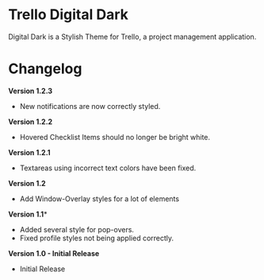 # Trello Digital Dark
Digital Dark is a Stylish Theme for Trello, a project management application.

# Changelog
**Version 1.2.3**

* New notifications are now correctly styled.

**Version 1.2.2**

* Hovered Checklist Items should no longer be bright white.

**Version 1.2.1**

* Textareas using incorrect text colors have been fixed.

**Version 1.2**

* Add Window-Overlay styles for a lot of elements

**Version 1.1***

* Added several style for pop-overs.
* Fixed profile styles not being applied correctly.

**Version 1.0 - Initial Release**

* Initial Release